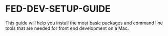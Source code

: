 # FED-DEV-SETUP-GUIDE
This guide will help you install the most basic packages and command line tools that are needed for front end development on a Mac.
